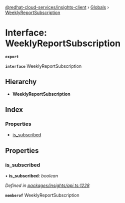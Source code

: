 [@redhat-cloud-services/insights-client](../README.md) › [Globals](../globals.md) › [WeeklyReportSubscription](weeklyreportsubscription.md)

# Interface: WeeklyReportSubscription

**`export`** 

**`interface`** WeeklyReportSubscription

## Hierarchy

* **WeeklyReportSubscription**

## Index

### Properties

* [is_subscribed](weeklyreportsubscription.md#is_subscribed)

## Properties

###  is_subscribed

• **is_subscribed**: *boolean*

*Defined in [packages/insights/api.ts:1228](https://github.com/RedHatInsights/javascript-clients/blob/master/packages/insights/api.ts#L1228)*

**`memberof`** WeeklyReportSubscription

